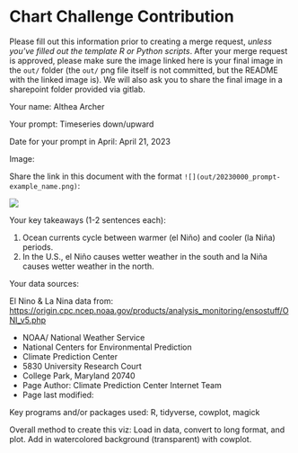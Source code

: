 # Chart Challenge Contribution

Please fill out this information prior to creating a merge request, *unless you've filled out the template R or Python scripts*. After your merge request is approved, please make sure the image linked here is your final image in the `out/` folder (the `out/` png file itself is not committed, but the README with the linked image is). We will also ask you to share the final image in a sharepoint folder provided via gitlab.

Your name: Althea Archer

Your prompt: Timeseries down/upward

Date for your prompt in April: April 21, 2023

Image:

Share the link in this document with the format `![](out/20230000_prompt-example_name.png)`:

![](out/20230421_down-upward_aaarcher.png)

Your key takeaways (1-2 sentences each):

1. Ocean currents cycle between warmer (el Niño) and cooler (la Niña) periods.   
2. In the U.S., el Niño causes wetter weather in the south and la Niña causes wetter weather in the north.  

Your data sources:

El Nino & La Nina data from: https://origin.cpc.ncep.noaa.gov/products/analysis_monitoring/ensostuff/ONI_v5.php

- NOAA/ National Weather Service
- National Centers for Environmental Prediction
- Climate Prediction Center
- 5830 University Research Court
- College Park, Maryland 20740
- Page Author: Climate Prediction Center Internet Team
- Page last modified:

Key programs and/or packages used: R, tidyverse, cowplot, magick

Overall method to create this viz: Load in data, convert to long format, and plot. Add in watercolored background (transparent) with cowplot.
